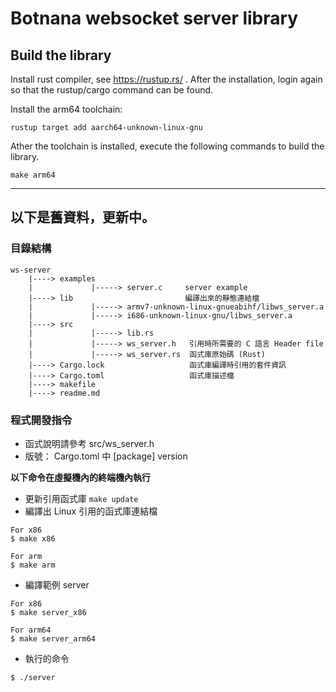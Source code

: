 # Botnana websocket server library

## Build the library

Install rust compiler, see https://rustup.rs/ .
After the installation, login again so that the rustup/cargo command can be found.

Install the arm64 toolchain:

```
rustup target add aarch64-unknown-linux-gnu
```

Ather the toolchain is installed, execute the following commands to build the library.

```
make arm64
```

---
以下是舊資料，更新中。
---

### 目錄結構

```
ws-server
    |----> examples
    |             |-----> server.c     server example
    |----> lib                         編譯出來的靜態連結檔
    |             |-----> armv7-unknown-linux-gnueabihf/libws_server.a
    |             |-----> i686-unknown-linux-gnu/libws_server.a
    |----> src
    |             |-----> lib.rs
    |             |-----> ws_server.h   引用時所需要的 C 語言 Header file
    |             |-----> ws_server.rs  函式庫原始碼 (Rust)
    |----> Cargo.lock                   函式庫編譯時引用的套件資訊
    |----> Cargo.toml                   函式庫描述檔
    |----> makefile
    |----> readme.md
```

### 程式開發指令

* 函式說明請參考 src/ws_server.h
* 版號： Cargo.toml 中 [package] version 

**以下命令在虛擬機內的終端機內執行**

* 更新引用函式庫 `make update`
* 編譯出 Linux 引用的函式庫連結檔 

```
For x86 
$ make x86

For arm
$ make arm
```
* 編譯範例 server

```
For x86 
$ make server_x86

For arm64
$ make server_arm64

```

* 執行的命令
```
$ ./server
```
